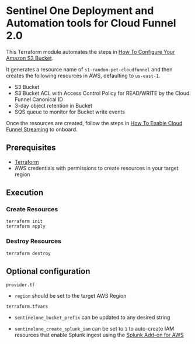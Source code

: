 # Sentinel One Deployment and Automation tools for Cloud Funnel 2.0

This Terraform module automates the steps in [How To Configure Your Amazon S3 Bucket](https://community.sentinelone.com/s/article/000006282).

It generates a resource name of `s1-random-pet-cloudfunnel` and then creates the following resources in AWS, defaulting to `us-east-1`.

* S3 Bucket
* S3 Bucket ACL with Access Control Policy for READ/WRITE by the Cloud Funnel Canonical ID
* 3-day object retention in Bucket
* SQS queue to monitor for Bucket write events

Once the resources are created, follow the steps in [How To Enable Cloud Funnel Streaming](https://community.sentinelone.com/s/article/000006285) to onboard.

## Prerequisites

* [Terraform](https://developer.hashicorp.com/terraform/tutorials/aws-get-started/install-cli)
* AWS credentials with permissions to create resources in your target region

## Execution

### Create Resources

```
terraform init
terraform apply
```

### Destroy Resources

```
terraform destroy
```

## Optional configuration

`provider.tf`

* `region` should be set to the target AWS Region

`terraform.tfvars`

* `sentinelone_bucket_prefix` can be updated to any desired string

* `sentinelone_create_splunk_iam` can be set to `1` to auto-create IAM resources that enable Splunk ingest using the [Splunk Add-on for AWS](https://splunkbase.splunk.com/app/1876)
